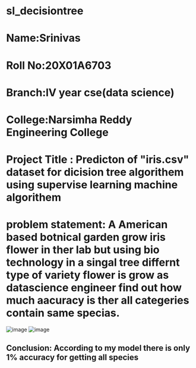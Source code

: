 # sl_decisiontree
# **Name**:Srinivas
# **Roll No**:20X01A6703
# **Branch**:lV year cse(data science)
# **College**:Narsimha Reddy Engineering College
# **Project** **Title** **:** Predicton of **"iris.csv"** dataset for dicision tree algorithem using supervise learning machine algorithem 
# **problem statement:** A American based botnical garden grow iris flower  in ther lab but using bio technology in a singal tree differnt type of variety flower is grow as datascience engineer find out how much aacuracy is ther all categeries contain same specias.
![image](https://github.com/gangmansrinivas/sl_dicisiontree/assets/143176194/31fa0af4-78fb-4678-a789-623fb0247a56)
![image](https://github.com/gangmansrinivas/sl_dicisiontree/assets/143176194/b8bf763d-4bbd-49ab-841c-9f53ed01b023)
## **Conclusion:** According to my model there is only 1% accuracy for getting all species 
